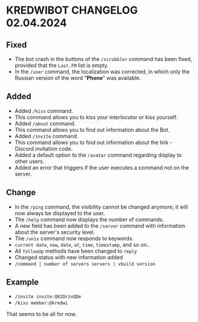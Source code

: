 # KREDWIBOT CHANGELOG 02.04.2024

## Fixed
- The bot crash in the buttons of the `/scrobbler` command has been fixed, provided that the `Last.FM` list is empty.
- In the `/user` command, the localization was corrected, in which only the Russian version of the word "**Phone**" was available.

## Added
 - Added `/kiss` command.
  - This command allows you to kiss your interlocutor or kiss yourself.
 - Added `/about` command.
  - This command allows you to find out information about the Bot.
- Added `/invite` command.
 - This command allows you to find out information about the link - Discord invitation code.
- Added a default option to the `/avatar` command regarding display to other users.
- Added an error that triggers if the user executes a command not on the server.

## Change
- In the `/ping` command, the visibility cannot be changed anymore; it will now always be displayed to the user.
- The `/help` command now displays the number of commands.
- A new field has been added to the `/server` command with information about the server's security level.
- The `/unix` command now responds to keywords.
 - `current date`, `now`, `date`, `at`, `time`, `timestamp`, and so on..
- All `followUp` methods have been changed to `reply`
- Changed status with new information added
 - `/command | number of servers servers | vbuild version`

## Example
- `/invite invite:Q82DrzvQDe`
- `/kiss member:@kredwi`

That seems to be all for now.